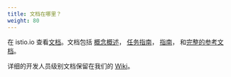 ```yaml
---
title: 文档在哪里？
weight: 80
---
```


在 istio.io 查看[文档](/zh/docs/)。文档包括
[概念概述](/zh/docs/concepts/)，
[任务指南](/zh/docs/tasks/)，
[指南](/zh/docs/examples/)，
和[完整的参考文档](/zh/docs/reference/)。

详细的开发人员级别文档保留在我们的 [Wiki](https://github.com/istio/istio/wiki)。
